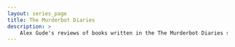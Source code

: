 ```yaml
---
layout: series_page
title: The Murderbot Diaries
description: >
    Alex Gude's reviews of books written in the The Murderbot Diaries series.
---
```

